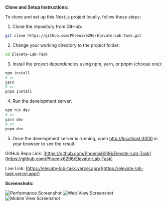 **Clone and Setup Instructions:**

To clone and set up this Next.js project locally, follow these steps:

1. Clone the repository from GitHub:

```bash
git clone https://github.com/Phoenix6296/Elevate-Lab-Task.git
```

2. Change your working directory to the project folder:

```bash
cd Elevate-Lab-Task
```

3. Install the project dependencies using npm, yarn, or pnpm (choose one):

```bash
npm install
# or
yarn
# or
pnpm install
```

4. Run the development server:

```bash
npm run dev
# or
yarn dev
# or
pnpm dev
```

5. Once the development server is running, open [http://localhost:3000](http://localhost:3000) in your browser to see the result.

GitHub Repo Link: [https://github.com/Phoenix6296/Elevate-Lab-Task](https://github.com/Phoenix6296/Elevate-Lab-Task)

Live Link: [https://elevate-lab-task.vercel.app/](https://elevate-lab-task.vercel.app/)


**Screenshots:**

![Performance Screenshot](https://github.com/Phoenix6296/Elevate-Lab-Task/assets/72021425/8c4a5885-a79c-4087-a7f6-1d2564d45953)
![Web View Screenshot](https://github.com/Phoenix6296/Elevate-Lab-Task/assets/72021425/1caeb786-4b4d-41a1-aeb1-a5f16cd9c887)
![Mobile View Screenshot](https://github.com/Phoenix6296/Elevate-Lab-Task/assets/72021425/4e61c65d-e7a7-4a5f-8768-f0737c981e45)
